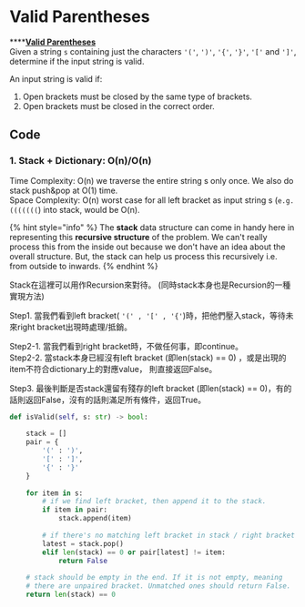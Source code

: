 # Valid Parentheses

\*\*\*\*[**Valid Parentheses**](https://leetcode.com/problems/valid-parentheses/)  
Given a string `s` containing just the characters `'('`, `')'`, `'{'`, `'}'`, `'['` and `']'`, determine if the input string is valid.

An input string is valid if:

1. Open brackets must be closed by the same type of brackets.
2. Open brackets must be closed in the correct order.

## Code

### 1. Stack + Dictionary: O\(n\)/O\(n\) 

Time Complexity: O\(n\) we traverse the entire string s only once. We also do stack push&pop at O\(1\) time.  
Space Complexity: O\(n\) worst case for all left bracket as input string s \(`e.g. (((((((`\) into stack, would be O\(n\).

{% hint style="info" %}
The **stack** data structure can come in handy here in representing this **recursive structure** of the problem. We can't really process this from the inside out because we don't have an idea about the overall structure. But, the stack can help us process this recursively i.e. from outside to inwards.
{% endhint %}

Stack在這裡可以用作Recursion來對待。 \(同時stack本身也是Recursion的一種實現方法\)  
  
Step1. 當我們看到left bracket\( `'(' , '[' , '{'`\)時，把他們壓入stack，等待未來right bracket出現時處理/抵銷。  
  
Step2-1. 當我們看到right bracket時，不做任何事，即continue。  
Step2-2. 當stack本身已經沒有left bracket \(即len\(stack\) == 0\) ，或是出現的item不符合dictionary上的對應value， 則直接返回False。  
  
Step3. 最後判斷是否stack還留有殘存的left bracket \(即len\(stack\) == 0\)，有的話則返回False，沒有的話則滿足所有條件，返回True。  


```python
def isValid(self, s: str) -> bool:
    
    stack = []
    pair = {
        '(' : ')',
        '[' : ']',
        '{' : '}'    
    }
    
    for item in s:
        # if we find left bracket, then append it to the stack.
        if item in pair:
            stack.append(item)
        
        # if there's no matching left bracket in stack / right bracket doesn't match with item. 
        latest = stack.pop()
        elif len(stack) == 0 or pair[latest] != item:
            return False
        
    # stack should be empty in the end. If it is not empty, meaning 
    # there are unpaired bracket. Unmatched ones should return False.
    return len(stack) == 0
    
```

